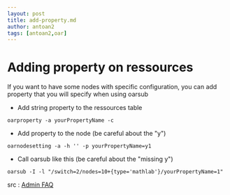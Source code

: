 ```yaml
---
layout: post
title: add-property.md
author: antoan2
tags: [antoan2,oar]
---
```

# Adding property on ressources

If you want to have some nodes with specific configuration, you can add property that you will specify when using oarsub

* Add string property to the ressources table
```
oarproperty -a yourPropertyName -c
```
* Add property to the node (be careful about the "y")
```
oarnodesetting -a -h '' -p yourPropertyName=y1
```
* Call oarsub like this (be careful about the "missing y")
```
oarsub -I -l "/switch=2/nodes=10+{type='mathlab'}/yourPropertyName=1"
```

src : [Admin FAQ](http://oar.imag.fr/docs/2.5/admin/faq.html)
